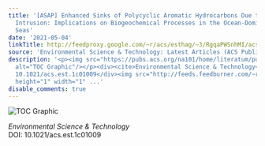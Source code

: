 ```yaml
---
title: '[ASAP] Enhanced Sinks of Polycyclic Aromatic Hydrocarbons Due to Kuroshio
  Intrusion: Implications on Biogeochemical Processes in the Ocean-Dominated Marginal
  Seas'
date: '2021-05-04'
linkTitle: http://feedproxy.google.com/~r/acs/esthag/~3/RgqaPWSnhMI/acs.est.1c01009
source: 'Environmental Science & Technology: Latest Articles (ACS Publications)'
description: '<p><img src="https://pubs.acs.org/na101/home/literatum/publisher/achs/journals/content/esthag/0/esthag.ahead-of-print/acs.est.1c01009/20210504/images/medium/es1c01009_0009.gif"
  alt="TOC Graphic"/></p><div><cite>Environmental Science & Technology</cite></div><div>DOI:
  10.1021/acs.est.1c01009</div><img src="http://feeds.feedburner.com/~r/acs/esthag/~4/RgqaPWSnhMI"
  height="1" width="1" ...'
disable_comments: true
---
```

<p><img src="https://pubs.acs.org/na101/home/literatum/publisher/achs/journals/content/esthag/0/esthag.ahead-of-print/acs.est.1c01009/20210504/images/medium/es1c01009_0009.gif" alt="TOC Graphic"/></p><div><cite>Environmental Science & Technology</cite></div><div>DOI: 10.1021/acs.est.1c01009</div><img src="http://feeds.feedburner.com/~r/acs/esthag/~4/RgqaPWSnhMI" height="1" width="1" ...